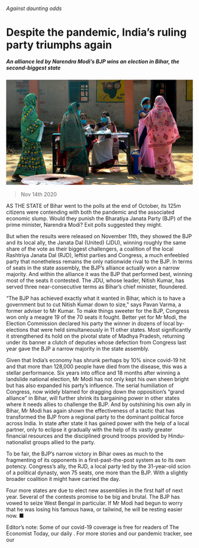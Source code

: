 ###### Against daunting odds

# Despite the pandemic, India’s ruling party triumphs again 

##### An alliance led by Narendra Modi’s BJP wins an election in Bihar, the second-biggest state 

![image](images/20201114_ASP501.jpg) 

> Nov 14th 2020 

AS THE STATE of Bihar went to the polls at the end of October, its 125m citizens were contending with both the pandemic and the associated economic slump. Would they punish the Bharatiya Janata Party (BJP) of the prime minister, Narendra Modi? Exit polls suggested they might.

But when the results were released on November 11th, they showed the BJP and its local ally, the Janata Dal (United) (JDU), winning roughly the same share of the vote as their biggest challengers, a coalition of the local Rashtriya Janata Dal (RJD), leftist parties and Congress, a much enfeebled party that nonetheless remains the only nationwide rival to the BJP. In terms of seats in the state assembly, the BJP’s alliance actually won a narrow majority. And within the alliance it was the BJP that performed best, winning most of the seats it contested. The JDU, whose leader, Nitish Kumar, has served three near-consecutive terms as Bihar’s chief minister, floundered.


“The BJP has achieved exactly what it wanted in Bihar, which is to have a government but to cut Nitish Kumar down to size,” says Pavan Varma, a former adviser to Mr Kumar. To make things sweeter for the BJP, Congress won only a meagre 19 of the 70 seats it fought. Better yet for Mr Modi, the Election Commission declared his party the winner in dozens of local by-elections that were held simultaneously in 11 other states. Most significantly it strengthened its hold on the pivotal state of Madhya Pradesh, returning under its banner a clutch of deputies whose defection from Congress last year gave the BJP a narrow majority in the state assembly.

Given that India’s economy has shrunk perhaps by 10% since covid-19 hit and that more than 128,000 people have died from the disease, this was a stellar performance. Six years into office and 18 months after winning a landslide national election, Mr Modi has not only kept his own sheen bright but has also expanded his party’s influence. The serial humiliation of Congress, now widely blamed for dragging down the opposition’s “grand alliance” in Bihar, will further shrink its bargaining power in other states where it needs allies to challenge the BJP. And by outshining his own ally in Bihar, Mr Modi has again shown the effectiveness of a tactic that has transformed the BJP from a regional party to the dominant political force across India. In state after state it has gained power with the help of a local partner, only to eclipse it gradually with the help of its vastly greater financial resources and the disciplined ground troops provided by Hindu-nationalist groups allied to the party.

To be fair, the BJP’s narrow victory in Bihar owes as much to the fragmenting of its opponents in a first-past-the-post system as to its own potency. Congress’s ally, the RJD, a local party led by the 31-year-old scion of a political dynasty, won 75 seats, one more than the BJP. With a slightly broader coalition it might have carried the day.

Four more states are due to elect new assemblies in the first half of next year. Several of the contests promise to be big and brutal. The BJP has vowed to seize West Bengal in particular. If Mr Modi had begun to worry that he was losing his famous hawa, or tailwind, he will be resting easier now. ■

Editor’s note: Some of our covid-19 coverage is free for readers of The Economist Today, our daily . For more stories and our pandemic tracker, see our 

